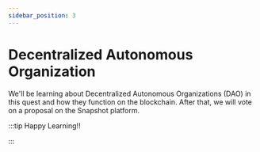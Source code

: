 ```yaml
---
sidebar_position: 3
---
```


# Decentralized Autonomous Organization

We'll be learning about Decentralized Autonomous Organizations (DAO) in this quest and how they function on the blockchain. After that, we will vote on a proposal on the Snapshot platform.

:::tip Happy Learning!!

<QuestButton text="Go To Quest" link="https://app.stackup.dev/quest_page/decentralized-autonomous-organization" />

:::
